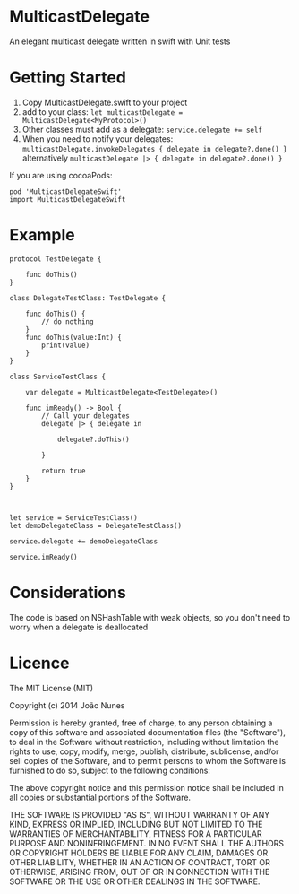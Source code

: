 # MulticastDelegate
An elegant multicast delegate written in swift with Unit tests

Getting Started 
============

1. Copy MulticastDelegate.swift to your project
2. add to your class: `let multicastDelegate = MulticastDelegate<MyProtocol>()`
3. Other classes must add as a delegate: `service.delegate += self`
4. When you need to notify your delegates: `multicastDelegate.invokeDelegates { delegate in delegate?.done() }` alternatively `multicastDelegate |> { delegate in delegate?.done() }`

If you are using cocoaPods:

	pod 'MulticastDelegateSwift'
	import MulticastDelegateSwift

Example
===========

    protocol TestDelegate {
	
	    func doThis()
    }

    class DelegateTestClass: TestDelegate {
	
	    func doThis() {
	    	// do nothing
    	}
    	func doThis(value:Int) {
	    	print(value)
	    }
    }

    class ServiceTestClass {
	
    	var delegate = MulticastDelegate<TestDelegate>()
	
	    func imReady() -> Bool {
		    // Call your delegates 
	    	delegate |> { delegate in
			
		    	delegate?.doThis()
			
	    	}

		    return true
    	}
    }



    let service = ServiceTestClass()
	let demoDelegateClass = DelegateTestClass()
		
	service.delegate += demoDelegateClass
		
	service.imReady()
    

Considerations
============
The code is based on NSHashTable with weak objects, so you don't need to worry when a delegate is deallocated

Licence
============
        
The MIT License (MIT)

Copyright (c) 2014 João Nunes

Permission is hereby granted, free of charge, to any person obtaining a copy of
this software and associated documentation files (the "Software"), to deal in
the Software without restriction, including without limitation the rights to
use, copy, modify, merge, publish, distribute, sublicense, and/or sell copies of
the Software, and to permit persons to whom the Software is furnished to do so,
subject to the following conditions:

The above copyright notice and this permission notice shall be included in all
copies or substantial portions of the Software.

THE SOFTWARE IS PROVIDED "AS IS", WITHOUT WARRANTY OF ANY KIND, EXPRESS OR
IMPLIED, INCLUDING BUT NOT LIMITED TO THE WARRANTIES OF MERCHANTABILITY, FITNESS
FOR A PARTICULAR PURPOSE AND NONINFRINGEMENT. IN NO EVENT SHALL THE AUTHORS OR
COPYRIGHT HOLDERS BE LIABLE FOR ANY CLAIM, DAMAGES OR OTHER LIABILITY, WHETHER
IN AN ACTION OF CONTRACT, TORT OR OTHERWISE, ARISING FROM, OUT OF OR IN
CONNECTION WITH THE SOFTWARE OR THE USE OR OTHER DEALINGS IN THE SOFTWARE.
